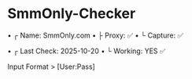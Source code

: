 # SmmOnly-Checker

• ┌ Name: SmmOnly.com
• ├ Proxy: ✅
• └ Capture: ✅

• ┌ Last Check: 2025-10-20
• └ Working: YES ✅

Input Format > [User:Pass]

